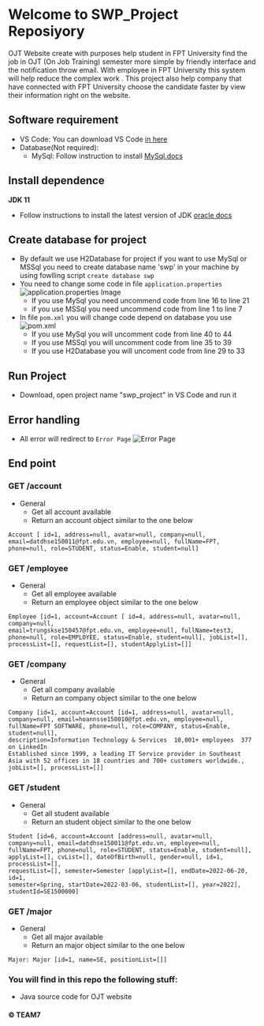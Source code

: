 ﻿# Welcome to SWP_Project Reposiyory
OJT Website create with purposes help student in FPT University find the job in OJT (On Job Training) semester more simple by friendly interface and the notification throw email. With employee in FPT University this system will help reduce the complex work . This project also help company that have connected with FPT University choose the candidate faster by view their information right on the website.
## Software requirement
- VS Code: You can download VS Code [in here](https://docs.microsoft.com/vi-vn/visualstudio/ide/?view=vs-2019) 
- Database(Not required): 
  - MySql: Follow instruction to install [MySql.docs](https://dev.mysql.com/doc/mysql-installation-excerpt/5.7/en/)
## Install dependence 
**JDK 11**
- Follow instructions to install the latest version of JDK [oracle docs](https://docs.oracle.com/en/java/javase/11/install/overview-jdk-installation.html#GUID-8677A77F-231A-40F7-98B9-1FD0B48C346A)
## Create database for project
- By default we use H2Database for project if you want to use MySql or MSSql you need to create database name 'swp' in your machine by using fowlling script `create database swp`
- You need to change some code in file `application.properties` 
![application.properties Image](https://github.com/noname163/swp_project/blob/main/Screenshot%20(43).png)
  - If you use MySql you need uncommend code from line 16 to line 21
  - if you use MSSql you need uncommend code from line 1 to line 7
- In file `pom.xml` you will change code depend on database you use
![pom.xml](https://github.com/noname163/swp_project/blob/main/Screenshot%20(44).png)
  - If you use MySql you will uncomment code from line 40 to 44
  - If you use MSSql you will uncomment code from line 35 to 39
  - If you use H2Database you will uncoment code from line 29 to 33
## Run Project
- Download, open project name "swp_project" in VS Code and run it 
## Error handling
- All error will redirect to `Error Page`
![Error Page](https://github.com/noname163/swp_project/blob/main/Screenshot%20(46).png)
## End point
### GET /account
- General
  - Get all account available
  - Return an account object similar to the one below
```
Account [ id=1, address=null, avatar=null, company=null, 
email=datdhse150011@fpt.edu.vn, employee=null, fullName=FPT, 
phone=null, role=STUDENT, status=Enable, student=null]
```

### GET /employee
- General
  - Get all employee available
  - Return an employee object similar to the one below
```
Employee [id=1, account=Account [ id=4, address=null, avatar=null, company=null, 
email=trungskse150457@fpt.edu.vn, employee=null, fullName=test3, 
phone=null, role=EMPLOYEE, status=Enable, student=null], jobList=[], 
processList=[], requestList=[], studentApplyList=[]]
```
### GET /company
- General
  - Get all company available
  - Return an company object similar to the one below
```
Company [id=1, account=Account [id=1, address=null, avatar=null, company=null, email=hoannsse150010@fpt.edu.vn, employee=null, 
fullName=FPT SOFTWARE, phone=null, role=COMPANY, status=Enable, student=null],
description=Information Technology & Services  10,001+ employees  377 on LinkedIn
Established since 1999, a leading IT Service provider in Southeast Asia with 52 offices in 18 countries and 700+ customers worldwide.,
jobList=[], processList=[]]
```

### GET /student
- General
  - Get all student available
  - Return an student object similar to the one below
```
Student [id=6, account=Account [address=null, avatar=null, company=null, email=datdhse150011@fpt.edu.vn, employee=null, fullName=FPT, phone=null, role=STUDENT, status=Enable, student=null], applyList=[], cvList=[], dateOfBirth=null, gender=null, id=1, processList=[], 
requestList=[], semester=Semester [applyList=[], endDate=2022-06-20, id=1, 
semester=Spring, startDate=2022-03-06, studentList=[], year=2022], studentId=SE1500000]
```

### GET /major
- General
  - Get all major available
  - Return an major object similar to the one below
```
Major: Major [id=1, name=SE, positionList=[]]
```





 ### You will find in this repo the following stuff:
* Java source code for OJT website
#### © TEAM7 
